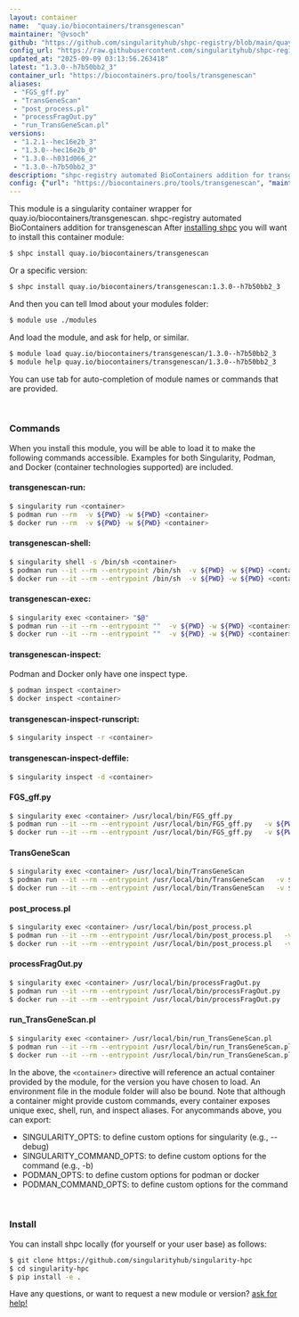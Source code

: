 ```yaml
---
layout: container
name:  "quay.io/biocontainers/transgenescan"
maintainer: "@vsoch"
github: "https://github.com/singularityhub/shpc-registry/blob/main/quay.io/biocontainers/transgenescan/container.yaml"
config_url: "https://raw.githubusercontent.com/singularityhub/shpc-registry/main/quay.io/biocontainers/transgenescan/container.yaml"
updated_at: "2025-09-09 03:13:56.263418"
latest: "1.3.0--h7b50bb2_3"
container_url: "https://biocontainers.pro/tools/transgenescan"
aliases:
 - "FGS_gff.py"
 - "TransGeneScan"
 - "post_process.pl"
 - "processFragOut.py"
 - "run_TransGeneScan.pl"
versions:
 - "1.2.1--hec16e2b_3"
 - "1.3.0--hec16e2b_0"
 - "1.3.0--h031d066_2"
 - "1.3.0--h7b50bb2_3"
description: "shpc-registry automated BioContainers addition for transgenescan"
config: {"url": "https://biocontainers.pro/tools/transgenescan", "maintainer": "@vsoch", "description": "shpc-registry automated BioContainers addition for transgenescan", "latest": {"1.3.0--h7b50bb2_3": "sha256:9de8a132013023e05f710c5cbeab3b85fea5cb7703a00e0f9eca5e7639aafb61"}, "tags": {"1.2.1--hec16e2b_3": "sha256:16d075a5ad7b30b49e7a521e4793a647702355742b7c61c0cdbd61924311c52b", "1.3.0--hec16e2b_0": "sha256:994327b77b349a58608a66df19f1934cb7744f101ae5d92953691280dcf2102d", "1.3.0--h031d066_2": "sha256:170c21dac4fc3dd978aaed4dd464d2ec27dd25d8b638efcc41e507c0c9332084", "1.3.0--h7b50bb2_3": "sha256:9de8a132013023e05f710c5cbeab3b85fea5cb7703a00e0f9eca5e7639aafb61"}, "docker": "quay.io/biocontainers/transgenescan", "aliases": {"FGS_gff.py": "/usr/local/bin/FGS_gff.py", "TransGeneScan": "/usr/local/bin/TransGeneScan", "post_process.pl": "/usr/local/bin/post_process.pl", "processFragOut.py": "/usr/local/bin/processFragOut.py", "run_TransGeneScan.pl": "/usr/local/bin/run_TransGeneScan.pl"}}
---
```


This module is a singularity container wrapper for quay.io/biocontainers/transgenescan.
shpc-registry automated BioContainers addition for transgenescan
After [installing shpc](#install) you will want to install this container module:


```bash
$ shpc install quay.io/biocontainers/transgenescan
```

Or a specific version:

```bash
$ shpc install quay.io/biocontainers/transgenescan:1.3.0--h7b50bb2_3
```

And then you can tell lmod about your modules folder:

```bash
$ module use ./modules
```

And load the module, and ask for help, or similar.

```bash
$ module load quay.io/biocontainers/transgenescan/1.3.0--h7b50bb2_3
$ module help quay.io/biocontainers/transgenescan/1.3.0--h7b50bb2_3
```

You can use tab for auto-completion of module names or commands that are provided.

<br>

### Commands

When you install this module, you will be able to load it to make the following commands accessible.
Examples for both Singularity, Podman, and Docker (container technologies supported) are included.

#### transgenescan-run:

```bash
$ singularity run <container>
$ podman run --rm  -v ${PWD} -w ${PWD} <container>
$ docker run --rm  -v ${PWD} -w ${PWD} <container>
```

#### transgenescan-shell:

```bash
$ singularity shell -s /bin/sh <container>
$ podman run --it --rm --entrypoint /bin/sh  -v ${PWD} -w ${PWD} <container>
$ docker run --it --rm --entrypoint /bin/sh  -v ${PWD} -w ${PWD} <container>
```

#### transgenescan-exec:

```bash
$ singularity exec <container> "$@"
$ podman run --it --rm --entrypoint ""  -v ${PWD} -w ${PWD} <container> "$@"
$ docker run --it --rm --entrypoint ""  -v ${PWD} -w ${PWD} <container> "$@"
```

#### transgenescan-inspect:

Podman and Docker only have one inspect type.

```bash
$ podman inspect <container>
$ docker inspect <container>
```

#### transgenescan-inspect-runscript:

```bash
$ singularity inspect -r <container>
```

#### transgenescan-inspect-deffile:

```bash
$ singularity inspect -d <container>
```


#### FGS_gff.py

```bash
$ singularity exec <container> /usr/local/bin/FGS_gff.py
$ podman run --it --rm --entrypoint /usr/local/bin/FGS_gff.py   -v ${PWD} -w ${PWD} <container> -c " $@"
$ docker run --it --rm --entrypoint /usr/local/bin/FGS_gff.py   -v ${PWD} -w ${PWD} <container> -c " $@"
```


#### TransGeneScan

```bash
$ singularity exec <container> /usr/local/bin/TransGeneScan
$ podman run --it --rm --entrypoint /usr/local/bin/TransGeneScan   -v ${PWD} -w ${PWD} <container> -c " $@"
$ docker run --it --rm --entrypoint /usr/local/bin/TransGeneScan   -v ${PWD} -w ${PWD} <container> -c " $@"
```


#### post_process.pl

```bash
$ singularity exec <container> /usr/local/bin/post_process.pl
$ podman run --it --rm --entrypoint /usr/local/bin/post_process.pl   -v ${PWD} -w ${PWD} <container> -c " $@"
$ docker run --it --rm --entrypoint /usr/local/bin/post_process.pl   -v ${PWD} -w ${PWD} <container> -c " $@"
```


#### processFragOut.py

```bash
$ singularity exec <container> /usr/local/bin/processFragOut.py
$ podman run --it --rm --entrypoint /usr/local/bin/processFragOut.py   -v ${PWD} -w ${PWD} <container> -c " $@"
$ docker run --it --rm --entrypoint /usr/local/bin/processFragOut.py   -v ${PWD} -w ${PWD} <container> -c " $@"
```


#### run_TransGeneScan.pl

```bash
$ singularity exec <container> /usr/local/bin/run_TransGeneScan.pl
$ podman run --it --rm --entrypoint /usr/local/bin/run_TransGeneScan.pl   -v ${PWD} -w ${PWD} <container> -c " $@"
$ docker run --it --rm --entrypoint /usr/local/bin/run_TransGeneScan.pl   -v ${PWD} -w ${PWD} <container> -c " $@"
```



In the above, the `<container>` directive will reference an actual container provided
by the module, for the version you have chosen to load. An environment file in the
module folder will also be bound. Note that although a container
might provide custom commands, every container exposes unique exec, shell, run, and
inspect aliases. For anycommands above, you can export:

 - SINGULARITY_OPTS: to define custom options for singularity (e.g., --debug)
 - SINGULARITY_COMMAND_OPTS: to define custom options for the command (e.g., -b)
 - PODMAN_OPTS: to define custom options for podman or docker
 - PODMAN_COMMAND_OPTS: to define custom options for the command

<br>

### Install

You can install shpc locally (for yourself or your user base) as follows:

```bash
$ git clone https://github.com/singularityhub/singularity-hpc
$ cd singularity-hpc
$ pip install -e .
```

Have any questions, or want to request a new module or version? [ask for help!](https://github.com/singularityhub/singularity-hpc/issues)